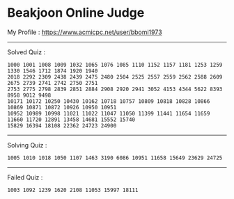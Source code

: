 # Beakjoon Online Judge

My Profile : https://www.acmicpc.net/user/bbomi1973

---

Solved Quiz : 
```
1000 1001 1008 1009 1032 1065 1076 1085 1110 1152 1157 1181 1253 1259 1330 1546 1712 1874 1920 1940
2018 2292 2309 2438 2439 2475 2480 2504 2525 2557 2559 2562 2588 2609 2675 2739 2741 2742 2750 2751
2753 2775 2798 2839 2851 2884 2908 2920 2941 3052 4153 4344 5622 8393 8958 9012 9498 
10171 10172 10250 10430 10162 10718 10757 10809 10818 10828 10866 10869 10871 10872 10926 10950 10951
10952 10989 10998 11021 11022 11047 11050 11399 11441 11654 11659 11660 11720 12891 13458 14681 15552 15740
15829 16394 18108 22362 24723 24900
```

---

Solving Quiz :
```
1005 1010 1018 1050 1107 1463 3190 6086 10951 11658 15649 23629 24725
```

---

Failed Quiz :
```
1003 1092 1239 1620 2108 11053 15997 18111
```